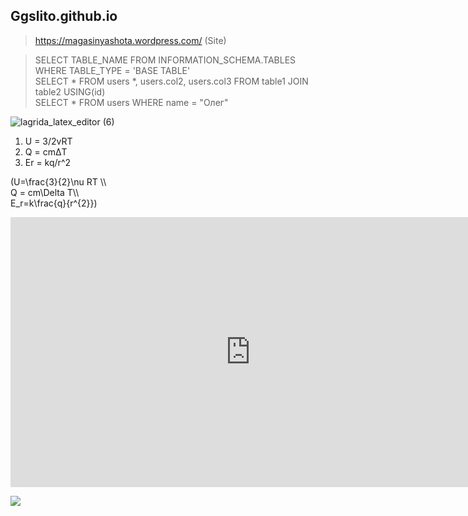 ## Ggslito.github.io
 >https://magasinyashota.wordpress.com/ (Site)

 >SELECT TABLE_NAME FROM INFORMATION_SCHEMA.TABLES WHERE TABLE_TYPE = 'BASE TABLE' <br>
 >SELECT * FROM users *, users.col2, users.col3 FROM table1 JOIN table2 USING(id) <br>
 >SELECT * FROM users WHERE  name = "Олег"
 
 
![lagrida_latex_editor (6)](https://user-images.githubusercontent.com/114376270/200225977-bbc83422-53fd-4fa7-97f2-883cc2b02b2f.png)
1) U = 3/2vRT 
2) Q = cmΔT
3) Er = kq/r^2

(U=\frac{3}{2}\nu RT \\\       
Q = cm\Delta T\\\            
E_r=k\frac{q}{r^{2}}) 

<iframe width="768" height="432" src="https://miro.com/app/live-embed/uXjVPB2jTZ4=/?moveToViewport=-602,-1115,1939,978&embedId=883332440595" frameborder="0" scrolling="no" allowfullscreen></iframe>

<a href="https://www.google.ru/search?safe=strict&q=%D1%80%D0%B8%D0%BA+%D1%80%D0%BE%D0%BB+%D1%8E%D1%82%D1%83%D0%B1&rlz=1C1GCEU_ruRU831RU831&oq=%D1%80%D0%B8%D0%BA+%D1%80%D0%BE%D0%BB+%D1%8E%D1%82%D1%83%D0%B1&aqs=chrome..69i57.5525j0j7&sourceid=chrome&ie=UTF-8#fpstate=ive&vld=cid:2af69e7f,vid:_OxrleJThIs" target="_blank"><img src="![button](https://user-images.githubusercontent.com/114376270/205547243-ea236204-381a-46fb-a0fc-c216a8d23832.png)"></a>
